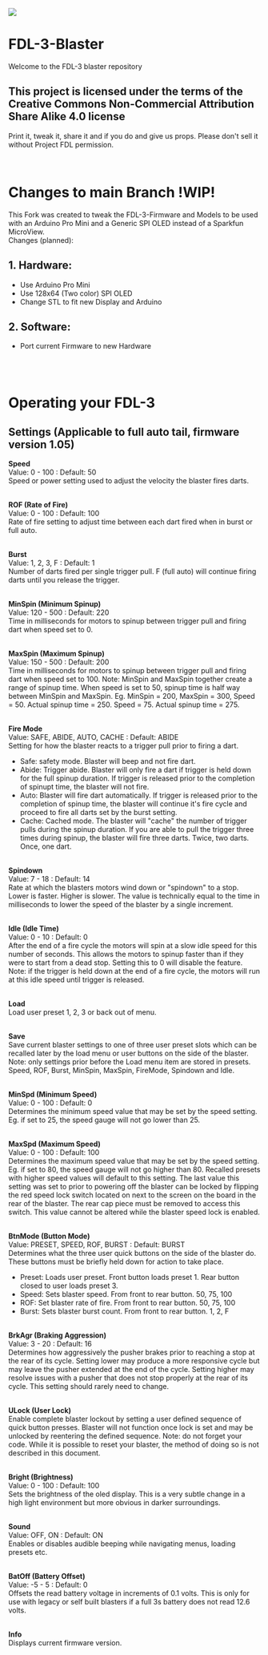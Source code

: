 [![](http://webapp.projectfdl.com/img/FDL%20Logo%20Tiny.png)](https://www.projectfdl.com)

  
# FDL-3-Blaster

Welcome to the FDL-3 blaster repository


## This project is licensed under the terms of the Creative Commons Non-Commercial Attribution Share Alike 4.0 license
Print it, tweak it, share it and if you do and give us props. Please don't sell it without Project FDL permission.

<br>

# Changes to main Branch !WIP!

This Fork was created to tweak the FDL-3-Firmware and Models to be used with an Arduino Pro Mini and a Generic SPI OLED instead of a Sparkfun MicroView.<br>
Changes (planned):<br>
## 1. Hardware:
  * Use Arduino Pro Mini 
  * Use 128x64 (Two color) SPI OLED 
  * Change STL to fit new Display and Arduino 
## 2. Software:
  * Port current Firmware to new Hardware 

<br>
<br>

# Operating your FDL-3

  

## Settings (Applicable to full auto tail, firmware version 1.05)

  

**Speed**<br>
Value: 0 - 100 : Default: 50<br>
Speed or power setting used to adjust the velocity the blaster fires darts.<br><br>

**ROF (Rate of Fire)**<br>
Value: 0 - 100 : Default: 100<br>
Rate of fire setting to adjust time between each dart fired when in burst or full auto.<br><br>

**Burst**<br>
Value: 1, 2, 3, F : Default: 1<br>
Number of darts fired per single trigger pull. F (full auto) will continue firing darts until you release the trigger.<br><br>

**MinSpin (Minimum Spinup)**<br>
Value: 120 - 500 : Default: 220<br>
Time in milliseconds for motors to spinup between trigger pull and firing dart when speed set to 0.<br><br>

**MaxSpin (Maximum Spinup)**<br>
Value: 150 - 500 : Default: 200<br>
Time in milliseconds for motors to spinup between trigger pull and firing dart when speed set to 100.
Note: MinSpin and MaxSpin together create a range of spinup time. When speed is set to 50, spinup time is half way between MinSpin and MaxSpin. Eg. MinSpin = 200, MaxSpin = 300, Speed = 50. Actual spinup time = 250. Speed = 75. Actual spinup time = 275.<br><br>

**Fire Mode**<br>
Value: SAFE, ABIDE, AUTO, CACHE : Default: ABIDE<br>
Setting for how the blaster reacts to a trigger pull prior to firing a dart.<br>
- Safe: safety mode. Blaster will beep and not fire dart.
- Abide: Trigger abide. Blaster will only fire a dart if trigger is held down for the full spinup duration. If trigger is released prior to the completion of spinupt time, the blaster will not fire.
- Auto: Blaster will fire dart automatically. If trigger is released prior to the completion of spinup time, the blaster will continue it's fire cycle and proceed to fire all darts set by the burst setting.
- Cache: Cached mode. The blaster will "cache" the number of trigger pulls during the spinup duration. If you are able to pull the trigger three times during spinup, the blaster will fire three darts. Twice, two darts. Once, one dart.<br><br>

**Spindown**<br>
Value: 7 - 18 : Default: 14<br>
Rate at which the blasters motors wind down or "spindown" to a stop. Lower is faster. Higher is slower. The value is technically equal to the time in milliseconds to lower the speed of the blaster by a single increment.<br><br>

**Idle (Idle Time)**<br>
Value: 0 - 10 : Default: 0<br>
After the end of a fire cycle the motors will spin at a slow idle speed for this number of seconds. This allows the motors to spinup faster than if they were to start from a dead stop. Setting this to 0 will disable the feature. Note: if the trigger is held down at the end of a fire cycle, the motors will run at this idle speed until trigger is released.<br><br>

**Load**<br>
Load user preset 1, 2, 3 or back out of menu.<br><br>

**Save**<br>
Save current blaster settings to one of three user preset slots which can be recalled later by the load menu or user buttons on the side of the blaster. Note: only settings prior before the Load menu item are stored in presets. Speed, ROF, Burst, MinSpin, MaxSpin, FireMode, Spindown and Idle.<br><br>

**MinSpd (Minimum Speed)**<br>
Value: 0 - 100 : Default: 0<br>
Determines the minimum speed value that may be set by the speed setting. Eg. if set to 25, the speed gauge will not go lower than 25.<br><br>

**MaxSpd (Maximum Speed)**<br>
Value: 0 - 100 : Default: 100<br>
Determines the maximum speed value that may be set by the speed setting. Eg. if set to 80, the speed gauge will not go higher than 80. Recalled presets with higher speed values will default to this setting. The last value this setting was set to prior to powering off the blaster can be locked by flipping the red speed lock switch located on next to the screen on the board in the rear of the blaster. The rear cap piece must be removed to access this switch. This value cannot be altered while the blaster speed lock is enabled.<br><br>

**BtnMode (Button Mode)**<br>
Value: PRESET, SPEED, ROF, BURST : Default: BURST<br>
Determines what the three user quick buttons on the side of the blaster do. These buttons must be briefly held down for action to take place.<br>
- Preset: Loads user preset. Front button loads preset 1. Rear button closed to user loads preset 3.
- Speed: Sets blaster speed. From front to rear button. 50, 75, 100
- ROF: Set blaster rate of fire. From front to rear button. 50, 75, 100
- Burst: Sets blaster burst count. From front to rear button. 1, 2, F<br><br>

**BrkAgr (Braking Aggression)**<br>
Value: 3 - 20 : Default: 16<br>
Determines how aggressively the pusher brakes prior to reaching a stop at the rear of its cycle. Setting lower may produce a more responsive cycle but may leave the pusher extended at the end of the cycle. Setting higher may resolve issues with a pusher that does not stop properly at the rear of its cycle. This setting should rarely need to change.<br><br>

**ULock (User Lock)**<br>
Enable complete blaster lockout by setting a user defined sequence of quick button presses. Blaster will not function once lock is set and may be unlocked by reentering the defined sequence. Note: do not forget your code. While it is possible to reset your blaster, the method of doing so is not described in this document.<br><br>

**Bright (Brightness)**<br>
Value: 0 - 100 : Default: 100<br>
Sets the brightness of the oled display. This is a very subtle change in a high light environment but more obvious in darker surroundings.<br><br>

**Sound**<br>
Value: OFF, ON : Default: ON<br>
Enables or disables audible beeping while navigating menus, loading presets etc.<br><br>

**BatOff (Battery Offset)**<br>
Value: -5 - 5 : Default: 0<br>
Offsets the read battery voltage in increments of 0.1 volts. This is only for use with legacy or self built blasters if a full 3s battery does not read 12.6 volts.<br><br>

**Info**<br>
Displays current firmware version.<br><br>


